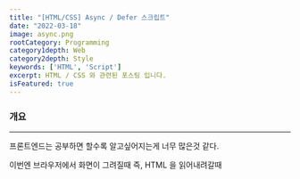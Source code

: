 ```yaml
---
title: "[HTML/CSS] Async / Defer 스크립트"
date: "2022-03-18"
image: async.png
rootCategory: Programming
category1depth: Web
category2depth: Style
keywords: ['HTML', 'Script']
excerpt: HTML / CSS 와 관련된 포스팅 입니다.
isFeatured: true
---
```


### 개요

---

프론트엔드는 공부하면 할수록 알고싶어지는게 너무 많은것 같다.

이번엔 브라우저에서 화면이 그려질때 즉, HTML 을 읽어내려갈때 **<script>** 태그를 만날때 진행되는 과정에 대해서 기록해본다.

우리가 흔히 웹 어플리케이션을 만들고 화면이 렌더링 되는과정에서 동적인 화면을 만들기 위해서 **Javascript** 호출이 필요하다.

하지만 브라우저가 그려지는 엔진 특성상 복잡한 비즈니스의 **Javascript**를 불러오게 되면 파일 용량이 상대적으로 크다.

그러나 우리가 알고 있는 브라우저는 **DOM**의 **HTML Parsing** 과 **Javscript** 로드를 병렬로 처리하지 않기 떄문에 이부분을 비동기로 불러오는 방법에 대해서 알아보자.

### Async / Defer 가 왜 필요할까?

---

일반적으로 브라우저는 **HTML**파일을 받아서 상단부터 차례로 한줄씩 해석을 시작한다.

중간에 **<script>** 태그를 읽게되면 이전까지 진행되고 있던 **HTML Parsing**작업을 일시적으로 멈추고 **Javascript** 파일을 **Load** 하는 방식으로 진행된다.

![image](https://user-images.githubusercontent.com/56063287/159010116-ee9fa78a-2d80-4cb2-9bf4-0c5f8140663d.png)

이러한 과정은 몇가지 문제점을 일으킬 수 있다.

1. 위치에 따라 동일한 동작을 하는 코드의 동작 가능 여부가 달라진다.

예를 들어 아래와 같은 코드가 있다고 해보자.

```html
<script>
  // 1. div 가 해석되어 DOM에 부착 전 호출
  console.log(document.getElementById("greet").innerHTML);
</>

<div id="greet">Greet Div</div>

<script>
  // 2. div 가 해석되어 DOM에 부착된 후 호출 / Greet Div 출력
  console.log(document.getElementById("greet").innerHTML);
</script>
```

위 예시는 많이 극단적이기는 하지만 당연히 **<div>** 가 그려지기 전인 1번의 경우 오류가 발생할 것이다.
이처럼 동기적인 해석 방식으로 인해 개발자의 역량에 따라 에러가 발생할 수 있다.

2. 큰 용량의 파일을 불러올때 그 다음 태그가 보이지 않는다.

예를들면

```html
<script src="XXX.js">
  // 1. 용량이 큰 파일로 5초 이상 걸리는 JS 파일
</script>

<div id="greet">Greet Div</div>

<script>
  // 2. div 가 해석되어 DOM에 부착된 후 호출 / Greet Div 출력
  console.log(document.getElementById("greet").innerHTML);
</script>
```

이 구문이 실행될때 1번 **JS**파일을 다운받기 위해 5초간의 파싱이 멈추게 된다.

사용자는 **Greet Div**를 화면에서 볼 수 없고 멈춘것 처럼 보인다.
이러한 서비스는 사용자에게 불편한 사용경험을 제공한다.

### 해결방안


#### 시점 조정



위와 같은 경우를 해결하기 위해 **<body>** 태그 최 하단에 **<script>** 태그를 몰아서 넣는 방식으로 해결하기도 하였다.

하지만, 이러한 방식은 **절반의 성공**일 것이다.

이유는 고객은 모든 **DOM**이 부착되어 그려진것 처럼 보이지만 실제로 인터렉티브한 동작을 할 경우 즉, 버튼을 누른다거나? 여타 기능을 시도했을때 이러한 기능이 담겨진 **Javascript** 파일이 로드되지 못하였으므로 동작하지 않는다.

이러한 경험또한 마찬가지로 부정적이기 때문에 **이러한 해결법은 좋지 않다.**

### Async / Defer

---

이제 현재 해결방안으로 알고 있는 **Async / Defer** 에 대하여 이야기해 보자.

해결법은 **Javascript**가 로드될 때 **HTML 파싱**을 멈추지 않고 병렬로 진행하는 방식이다.

#### Async

---

**Async** 스크립트는 **HTML**의 파싱을 중단시키지 않고 진행된다.
즉, 중단없이 병렬로 스크립트 파일을 다운받는다는 뜻이다.

![image](https://user-images.githubusercontent.com/56063287/159010216-440b72f1-a6c7-44b4-baad-8261ed7f1ad8.png)

이러한 방식은 **HTML** 파싱을 통해 **DOM**을 구성하면서 동시에 백그라운드에서 **Javascript**파일을 불로올 수 있어 해결책으로 볼 수 있다.

하지만, 여기도 문제점이 발생한다.

_첫번째_ **Async**의 경우 **스크립트 파일을 받아오는 것만 병렬로 실행**으로 인한 문제점이다.

파일의 로딩이 끝나는 즉시 **DOM** 렌더를 멈추고 **Script**파일의 해석을 시작한다.
이로 인해서 **Async** 속성으로 파일을 불러와도 스크립트의 오버해드 즉, 로드 시간이 길게 되면 문제가 발생할 여지가 있다는 뜻이다.

따라서, **DOM**에 접근하는 기능을 갖는 **Script**의 로드를 **Async**방식으로 불러오는것은 위험한 방법일 수 있다.

아래 코드를 확인해보자.

```html
<!-- Async1.js 는 로드되는데 5초가 걸립니다 -->
<script src="Async1.js" async></script>

<!-- Async2.js 는 로드되는데 1초가 걸립니다 -->
<script src="Async2.js" async></script>
```

**Async1.js** 파일은 로드에 5초의 시간이 걸리는 반면 그보다 아래에 있는 **Async2.js** 파일의 로드 시간은 1초 이다.

만약 **Async2.js** 파일이 먼저 로드되고 만약 **Async1.js** 의 스크립트와 의존성이 있다면 비정상적인 동작이 발생할 여지가 있을 수 있다.

_두번쨰_ 브라우저 함수 중 **DOMContentLoaded** 이벤트 콜백으로 시스템은 로드를 보장 후 관련된 기능을 실행할 수 있다.

하지만 **Async**의 경우 **완전 비동기**로 동작하기 때문에 먼저 **DOM**의 렌더가 완료되었다 해도 의존성이 있는 **Script**로드가 끝나지 않은 시점이기 떄문이다.

결과적으로 **Async** 스크립트의 경우 아래와 같은 경우에 효과적일 수 있다.

```bash
Async 스크립트는 DOM에 직접 접근하지 않거나, 다른 스크립트에 의존적이지 않은 스크립트들을 독립적으로 실행해야 할때 효과적이다.
```

#### Defer

---

**Defer** 스크립트 또한 **DOM**렌더와 병렬로 진행된다.

![image](https://user-images.githubusercontent.com/56063287/159012058-e647156d-417d-4a5c-a23d-602ba24c8af7.png)

**Async**와 다른점은 아래와 같다.

첫번쨰, **Script**로드가 완료된 후 **모든 DOM이 로드된 후 실행**된다는 점이다.

두번째, **defer** 스크립트는 **선언 시점의 순서를 보장한다**

```html
<!-- Async1.js 는 로드되는데 5초가 걸립니다 -->
<script src="Async1.js" defer></script>

<!-- Async2.js 는 로드되는데 1초가 걸립니다 -->
<script src="Async2.js" defer></script>
```

**defer** 스크립트의 경우 로드 시간은 상이할 수 있어도 모든 **DOM**의 렌더가 끝나는 시점에서부터 **Script**의 실행이 시작되고 선언한 순서대로 실행된다.

**DOMContentLoaded** 이벤트 콜백의 경우에도 **defer** 스크립트의 경우 로드된 **Script**들의 시점을 지연시키는 것이기 떄문에 **DOMContentLoaded** 이벤트가 발생하기 전에 이미 실행된 상태이다.

따라서, 기본적으로 **DOM**이 구성된 이후 모든 엘리먼트에 접근이 가능하고, 실행순서가 보장된다.

### 참고 사이트

---

1. [https://wormwlrm.github.io/2021/03/01/Async-Defer-Attributes-of-Script-Tag.html](https://wormwlrm.github.io/2021/03/01/Async-Defer-Attributes-of-Script-Tag.html)
2. [https://blog.asamaru.net/2017/05/04/script-async-defer/](https://blog.asamaru.net/2017/05/04/script-async-defer/)
